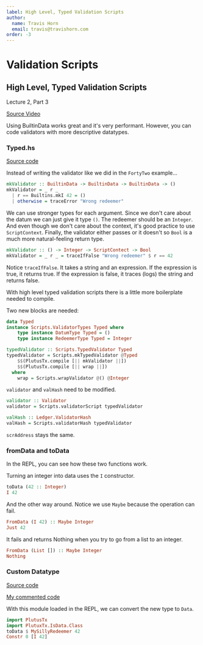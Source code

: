 ```yaml
---
label: High Level, Typed Validation Scripts
author:
  name: Travis Horn
  email: travis@travishorn.com
order: -3
---
```


# Validation Scripts

## High Level, Typed Validation Scripts

Lecture 2, Part 3

[Source
Video](https://www.youtube.com/watch?v=HoB_PqeZPNc&list=PLNEK_Ejlx3x0mhPmOjPSHZPtTFpfJo3Nd&index=3)

Using BuiltinData works great and it's very performant. However, you can code
validators with more descriptive datatypes.

### Typed.hs

[Source
code](https://github.com/input-output-hk/plutus-pioneer-program/blob/0f24e987e79a369b3d34f62d6e0cbc1b527082fb/code/week02/src/Week02/Typed.hs)

Instead of writing the validator like we did in the `FortyTwo` example...

```haskell
mkValidator :: BuiltinData -> BuiltinData -> BuiltinData -> ()
mkValidator = _ r _
  | r == Builtins.mkI 42 = ()
  | otherwise = traceError "Wrong redeemer"
```

We can use stronger types for each argument. Since we don't care about the datum
we can just give it type `()`. The redeemer should be an `Integer`. And even
though we don't care about the context, it's good practice to use
`ScriptContext`. Finally, the validator either passes or it doesn't so `Bool` is
a much more natural-feeling return type.

```haskell
mkValidator :: () -> Integer -> ScriptContect -> Bool
mkValidator = _ r _ = traceIfFalse "Wrong redeemer" $ r == 42
```

Notice `traceIfFalse`. It takes a string and an expression. If the expression is
true, it returns true. If the expression is false, it traces (logs) the string
and returns false.

With high level typed validation scripts there is a little more boilerplate
needed to compile.

Two new blocks are needed:

```haskell
data Typed
instance Scripts.ValidatorTypes Typed where
    type instance DatumType Typed = ()
    type instance RedeemerType Typed = Integer

typedValidator :: Scripts.TypedValidator Typed
typedValidator = Scripts.mkTypedValidator @Typed
    $$(PlutusTx.compile [|| mkValidator ||])
    $$(PlutusTx.compile [|| wrap ||])
  where
    wrap = Scripts.wrapValidator @() @Integer
```

`validator` and `valHash` need to be modified.

```haskell
validator :: Validator
validator = Scripts.validatorScript typedValidator

valHash :: Ledger.ValidatorHash
valHash = Scripts.validatorHash typedValidator
```

`scrAddress` stays the same.

### fromData and toData

In the REPL, you can see how these two functions work.

Turning an integer into data uses the `I` constructor.

```haskell
toData (42 :: Integer)
I 42
```

And the other way around. Notice we use `Maybe` because the operation can fail.

```haskell
FromData (I 42) :: Maybe Integer
Just 42
```

It fails and returns Nothing when you try to go from a list to an integer.

```haskell
FromData (List []) :: Maybe Integer
Nothing
```

### Custom Datatype

[Source
code](https://github.com/input-output-hk/plutus-pioneer-program/blob/0f24e987e79a369b3d34f62d6e0cbc1b527082fb/code/week02/src/Week02/IsData.hs)

[My commented
code](https://github.com/travishorn/plutus-pioneer-program/blob/main/code/week02/src/Week02/IsData.hs)

With this module loaded in the REPL, we can convert the new type to `Data`.

```haskell
import PlutusTx
import PlutuxTx.IsData.Class
toData $ MySillyRedeemer 42
Constr 0 [I 42]
```
